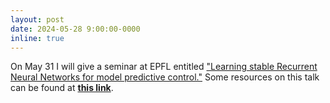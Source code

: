 ```yaml
---
layout: post
date: 2024-05-28 9:00:00-0000
inline: true
---
```


On May 31 I will give a seminar at EPFL entitled ["Learning stable Recurrent Neural Networks for model predictive control."](https://memento.epfl.ch/event/learning-stable-recurrent-neural-networks-for-mode/)
Some resources on this talk can be found at **[this link](/talks/epfl2024)**.
